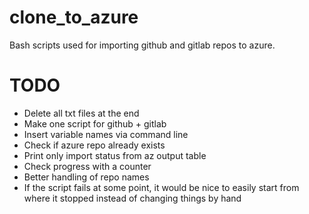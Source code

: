 # clone_to_azure
Bash scripts used for importing github and gitlab repos to azure.

# TODO
* Delete all txt files at the end
* Make one script for github + gitlab
* Insert variable names via command line
* Check if azure repo already exists
* Print only import status from az output table
* Check progress with a counter
* Better handling of repo names
* If the script fails at some point, it would be nice to easily start from where it stopped instead of changing things by hand
